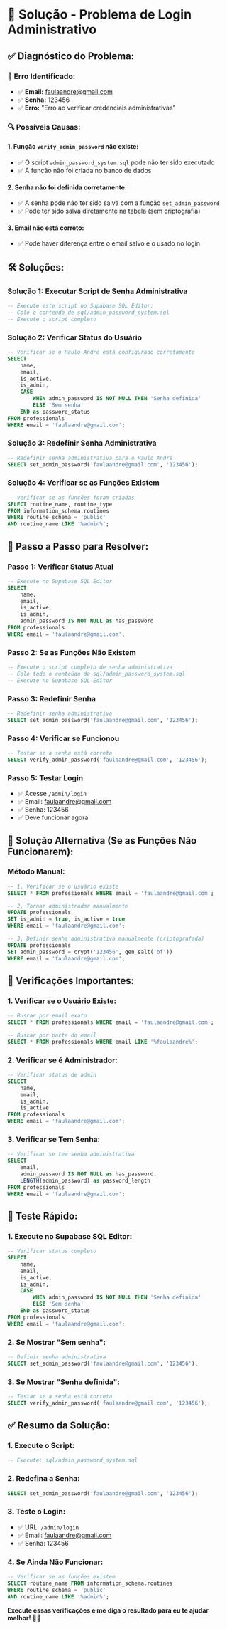 # 🔧 Solução - Problema de Login Administrativo

## ✅ **Diagnóstico do Problema:**

### **🚨 Erro Identificado:**
- ✅ **Email:** faulaandre@gmail.com
- ✅ **Senha:** 123456
- ✅ **Erro:** "Erro ao verificar credenciais administrativas"

### **🔍 Possíveis Causas:**

#### **1. Função `verify_admin_password` não existe:**
- ✅ O script `admin_password_system.sql` pode não ter sido executado
- ✅ A função não foi criada no banco de dados

#### **2. Senha não foi definida corretamente:**
- ✅ A senha pode não ter sido salva com a função `set_admin_password`
- ✅ Pode ter sido salva diretamente na tabela (sem criptografia)

#### **3. Email não está correto:**
- ✅ Pode haver diferença entre o email salvo e o usado no login

## 🛠️ **Soluções:**

### **Solução 1: Executar Script de Senha Administrativa**

```sql
-- Execute este script no Supabase SQL Editor:
-- Cole o conteúdo de sql/admin_password_system.sql
-- Execute o script completo
```

### **Solução 2: Verificar Status do Usuário**

```sql
-- Verificar se o Paulo André está configurado corretamente
SELECT 
    name,
    email,
    is_active,
    is_admin,
    CASE 
        WHEN admin_password IS NOT NULL THEN 'Senha definida'
        ELSE 'Sem senha'
    END as password_status
FROM professionals 
WHERE email = 'faulaandre@gmail.com';
```

### **Solução 3: Redefinir Senha Administrativa**

```sql
-- Redefinir senha administrativa para o Paulo André
SELECT set_admin_password('faulaandre@gmail.com', '123456');
```

### **Solução 4: Verificar se as Funções Existem**

```sql
-- Verificar se as funções foram criadas
SELECT routine_name, routine_type 
FROM information_schema.routines 
WHERE routine_schema = 'public' 
AND routine_name LIKE '%admin%';
```

## 🎯 **Passo a Passo para Resolver:**

### **Passo 1: Verificar Status Atual**
```sql
-- Execute no Supabase SQL Editor
SELECT 
    name,
    email,
    is_active,
    is_admin,
    admin_password IS NOT NULL as has_password
FROM professionals 
WHERE email = 'faulaandre@gmail.com';
```

### **Passo 2: Se as Funções Não Existem**
```sql
-- Execute o script completo de senha administrativa
-- Cole todo o conteúdo de sql/admin_password_system.sql
-- Execute no Supabase SQL Editor
```

### **Passo 3: Redefinir Senha**
```sql
-- Redefinir senha administrativa
SELECT set_admin_password('faulaandre@gmail.com', '123456');
```

### **Passo 4: Verificar se Funcionou**
```sql
-- Testar se a senha está correta
SELECT verify_admin_password('faulaandre@gmail.com', '123456');
```

### **Passo 5: Testar Login**
- ✅ Acesse `/admin/login`
- ✅ Email: faulaandre@gmail.com
- ✅ Senha: 123456
- ✅ Deve funcionar agora

## 🔧 **Solução Alternativa (Se as Funções Não Funcionarem):**

### **Método Manual:**
```sql
-- 1. Verificar se o usuário existe
SELECT * FROM professionals WHERE email = 'faulaandre@gmail.com';

-- 2. Tornar administrador manualmente
UPDATE professionals 
SET is_admin = true, is_active = true
WHERE email = 'faulaandre@gmail.com';

-- 3. Definir senha administrativa manualmente (criptografada)
UPDATE professionals 
SET admin_password = crypt('123456', gen_salt('bf'))
WHERE email = 'faulaandre@gmail.com';
```

## 🚨 **Verificações Importantes:**

### **1. Verificar se o Usuário Existe:**
```sql
-- Buscar por email exato
SELECT * FROM professionals WHERE email = 'faulaandre@gmail.com';

-- Buscar por parte do email
SELECT * FROM professionals WHERE email LIKE '%faulaandre%';
```

### **2. Verificar se é Administrador:**
```sql
-- Verificar status de admin
SELECT 
    name,
    email,
    is_admin,
    is_active
FROM professionals 
WHERE email = 'faulaandre@gmail.com';
```

### **3. Verificar se Tem Senha:**
```sql
-- Verificar se tem senha administrativa
SELECT 
    email,
    admin_password IS NOT NULL as has_password,
    LENGTH(admin_password) as password_length
FROM professionals 
WHERE email = 'faulaandre@gmail.com';
```

## 📱 **Teste Rápido:**

### **1. Execute no Supabase SQL Editor:**
```sql
-- Verificar status completo
SELECT 
    name,
    email,
    is_active,
    is_admin,
    CASE 
        WHEN admin_password IS NOT NULL THEN 'Senha definida'
        ELSE 'Sem senha'
    END as password_status
FROM professionals 
WHERE email = 'faulaandre@gmail.com';
```

### **2. Se Mostrar "Sem senha":**
```sql
-- Definir senha administrativa
SELECT set_admin_password('faulaandre@gmail.com', '123456');
```

### **3. Se Mostrar "Senha definida":**
```sql
-- Testar se a senha está correta
SELECT verify_admin_password('faulaandre@gmail.com', '123456');
```

## ✅ **Resumo da Solução:**

### **1. Execute o Script:**
```sql
-- Execute: sql/admin_password_system.sql
```

### **2. Redefina a Senha:**
```sql
SELECT set_admin_password('faulaandre@gmail.com', '123456');
```

### **3. Teste o Login:**
- ✅ URL: `/admin/login`
- ✅ Email: faulaandre@gmail.com
- ✅ Senha: 123456

### **4. Se Ainda Não Funcionar:**
```sql
-- Verificar se as funções existem
SELECT routine_name FROM information_schema.routines 
WHERE routine_schema = 'public' 
AND routine_name LIKE '%admin%';
```

**Execute essas verificações e me diga o resultado para eu te ajudar melhor!** 🎯✨


